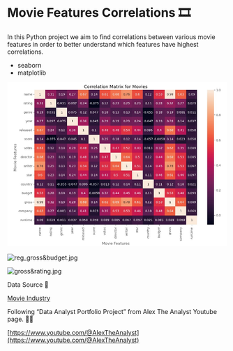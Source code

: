 # Movie Features Correlations 🎞️

In this Python project we aim to find correlations between various movie features in order to better understand which features have highest correlations.

- seaborn
- matplotlib

![correlation_matrix.jpg](images/correlation_matrix.jpg)

![reg_gross&budget.jpg](images/reg_grossbudget.jpg)

![gross&rating.jpg](images/grossrating.jpg)

Data Source 🧭

[Movie Industry](https://www.kaggle.com/datasets/danielgrijalvas/movies)

Following “Data Analyst Portfolio Project” from Alex The Analyst Youtube page. 👨‍🎓

[https://www.youtube.com/@AlexTheAnalyst](https://www.youtube.com/@AlexTheAnalyst)
